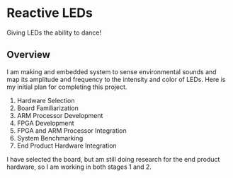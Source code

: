 # Reactive LEDs
Giving LEDs the ability to dance!

## Overview
I am making and embedded system to sense environmental sounds and map its amplitude and frequency to the intensity and color of LEDs. Here is my initial plan for completing this project.

1. Hardware Selection
2. Board Familiarization
3. ARM Processor Development
4. FPGA Development
5. FPGA and ARM Processor Integration
6. System Benchmarking
7. End Product Hardware Integration

I have selected the board, but am still doing research for the end product hardware, so I am working in both stages 1 and 2.
